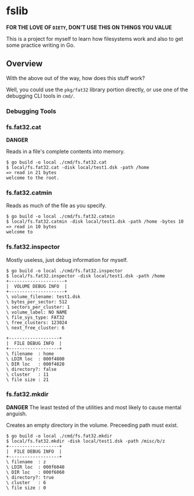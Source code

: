 # fslib

**FOR THE LOVE OF `DIETY`, DON'T USE THIS ON THINGS YOU VALUE**

This is a project for myself to learn how filesystems work and also to get some practice writing in Go.

## Overview

With the above out of the way, how does this stuff work?

Well, you could use the `pkg/fat32` library portion directly, or use one of the debugging CLI tools in `cmd/`.

### Debugging Tools

### fs.fat32.cat

**DANGER**

Reads in a file's complete contents into memory.

```
$ go build -o local ./cmd/fs.fat32.cat
$ local/fs.fat32.cat -disk local/test1.dsk -path /home
=> read in 21 bytes
welcome to the root.
```

### fs.fat32.catmin

Reads as much of the file as you specify.

```
$ go build -o local ./cmd/fs.fat32.catmin
$ local/fs.fat32.catmin -disk local/test1.dsk -path /home -bytes 10
=> read in 10 bytes
welcome to
```

### fs.fat32.inspector

Mostly useless, just debug information for myself.

```
$ go build -o local ./cmd/fs.fat32.inspector
$ local/fs.fat32.inspector -disk local/test1.dsk -path /home
+---------------------+
|  VOLUME DEBUG INFO  |
+---------------------+
\ volume_filename: test1.dsk
\ bytes_per_sector: 512
\ sectors_per_cluster: 1
\ volume_label: NO NAME
\ file_sys_type: FAT32
\ free_clusters: 123024
\ next_free_cluster: 6

+-------------------+
|  FILE DEBUG INFO  |
+-------------------+
\ filename  : home
\ LDIR loc  : 000f4800
\ DIR loc   : 000f4820
\ directory?: false
\ cluster   : 11
\ file size : 21
```

### fs.fat32.mkdir

**DANGER** The least tested of the utilities and most likely to cause mental anguish.

Creates an empty directory in the volume. Preceeding path must exist.

```
$ go build -o local ./cmd/fs.fat32.mkdir
$ local/fs.fat32.mkdir -disk local/test1.dsk -path /misc/b/z
+-------------------+
|  FILE DEBUG INFO  |
+-------------------+
\ filename  : z
\ LDIR loc  : 000f6040
\ DIR loc   : 000f6060
\ directory?: true
\ cluster   : 6
\ file size : 0
```
